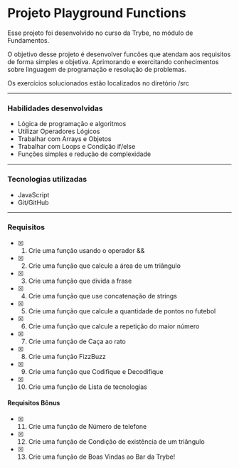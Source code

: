 # Projeto Playground Functions
  Esse projeto foi desenvolvido no curso da Trybe, no módulo de Fundamentos.
  
  O objetivo desse projeto é desenvolver funcões que atendam aos requisitos de forma simples e objetiva. Aprimorando e exercitando conhecimentos sobre linguagem de programação e resolução de problemas.

  Os exercícios solucionados estão localizados no diretório /src

---

### Habilidades desenvolvidas
- Lógica de programação e algoritmos
- Utilizar Operadores Lógicos
- Trabalhar com Arrays e Objetos
- Trabalhar com Loops e Condição if/else
- Funções simples e redução de complexidade

---

### Tecnologias utilizadas
- JavaScript
- Git/GitHub

---

### Requisitos
- [x] 1. Crie uma função usando o operador &&
- [x] 2. Crie uma função que calcule a área de um triângulo
- [x] 3. Crie uma função que divida a frase
- [x] 4. Crie uma função que use concatenação de strings
- [x] 5. Crie uma função que calcule a quantidade de pontos no futebol
- [x] 6. Crie uma função que calcule a repetição do maior número
- [x] 7. Crie uma função de Caça ao rato
- [x] 8. Crie uma função FizzBuzz
- [x] 9. Crie uma função que Codifique e Decodifique
- [x] 10. Crie uma função de Lista de tecnologias

#### Requisitos Bônus
- [x] 11. Crie uma função de Número de telefone
- [x] 12. Crie uma função de Condição de existência de um triângulo
- [x] 13. Crie uma função de Boas Vindas ao Bar da Trybe!